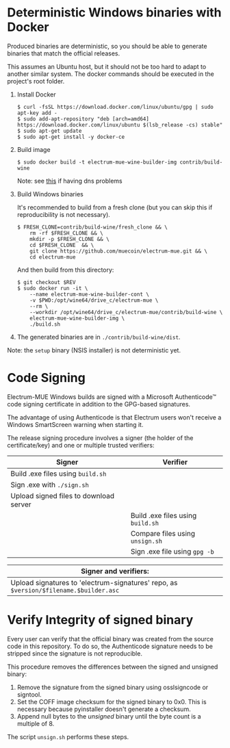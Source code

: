 # Deterministic Windows binaries with Docker

Produced binaries are deterministic, so you should be able to generate
binaries that match the official releases.

This assumes an Ubuntu host, but it should not be too hard to adapt to another
similar system. The docker commands should be executed in the project's root
folder.

1. Install Docker

   ```
   $ curl -fsSL https://download.docker.com/linux/ubuntu/gpg | sudo apt-key add -
   $ sudo add-apt-repository "deb [arch=amd64] https://download.docker.com/linux/ubuntu $(lsb_release -cs) stable"
   $ sudo apt-get update
   $ sudo apt-get install -y docker-ce
   ```

2. Build image

   ```
   $ sudo docker build -t electrum-mue-wine-builder-img contrib/build-wine
   ```

   Note: see [this](https://stackoverflow.com/a/40516974/7499128) if having dns problems

3. Build Windows binaries

   It's recommended to build from a fresh clone
   (but you can skip this if reproducibility is not necessary).

   ```
   $ FRESH_CLONE=contrib/build-wine/fresh_clone && \
       rm -rf $FRESH_CLONE && \
       mkdir -p $FRESH_CLONE && \
       cd $FRESH_CLONE  && \
       git clone https://github.com/muecoin/electrum-mue.git && \
       cd electrum-mue
   ```

   And then build from this directory:

   ```
   $ git checkout $REV
   $ sudo docker run -it \
       --name electrum-mue-wine-builder-cont \
       -v $PWD:/opt/wine64/drive_c/electrum-mue \
       --rm \
       --workdir /opt/wine64/drive_c/electrum-mue/contrib/build-wine \
       electrum-mue-wine-builder-img \
       ./build.sh
   ```

4. The generated binaries are in `./contrib/build-wine/dist`.

Note: the `setup` binary (NSIS installer) is not deterministic yet.

# Code Signing

Electrum-MUE Windows builds are signed with a Microsoft Authenticode™ code signing
certificate in addition to the GPG-based signatures.

The advantage of using Authenticode is that Electrum users won't receive a
Windows SmartScreen warning when starting it.

The release signing procedure involves a signer (the holder of the
certificate/key) and one or multiple trusted verifiers:

| Signer                                 | Verifier                          |
| -------------------------------------- | --------------------------------- |
| Build .exe files using `build.sh`      |                                   |
| Sign .exe with `./sign.sh`             |                                   |
| Upload signed files to download server |                                   |
|                                        | Build .exe files using `build.sh` |
|                                        | Compare files using `unsign.sh`   |
|                                        | Sign .exe file using `gpg -b`     |

| Signer and verifiers:                                                                 |
| ------------------------------------------------------------------------------------- |
| Upload signatures to 'electrum-signatures' repo, as `$version/$filename.$builder.asc` |

# Verify Integrity of signed binary

Every user can verify that the official binary was created from the source code in this
repository. To do so, the Authenticode signature needs to be stripped since the signature
is not reproducible.

This procedure removes the differences between the signed and unsigned binary:

1. Remove the signature from the signed binary using osslsigncode or signtool.
2. Set the COFF image checksum for the signed binary to 0x0. This is necessary
   because pyinstaller doesn't generate a checksum.
3. Append null bytes to the _unsigned_ binary until the byte count is a multiple
   of 8.

The script `unsign.sh` performs these steps.
